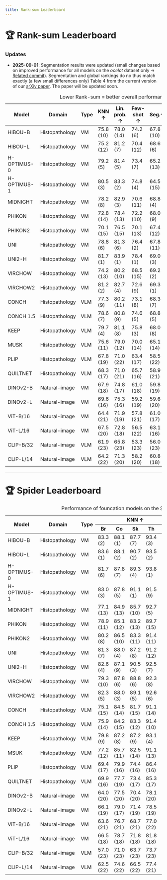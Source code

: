 ```yaml
---
title: Rank-sum Leaderboard
---
```


# 🏆 Rank-sum Leaderboard

### Updates
* **2025-09-01**: Segmentation results were updated (small changes based on improved performance for all models on the *ocelot* dataset only -> [Related commit](https://github.com/MICS-Lab/thunder/commit/5f6d6e7cdd6a1df5affed2dac47233f80ce5a205)). Segmentation and global rankings do no thus match exactly (a few small differences only) Table 4 from the current version of our [arXiv paper](https://arxiv.org/abs/2507.07860). The paper will be updated soon.

<div class="table-responsive-sm">
  <table id="rankTable" class="table table-hover table-bordered table-sm nowrap">
    <caption>Lower Rank-sum = better overall performance</caption>
    <thead class="align-middle text-center">
      <tr>
        <th>Model</th>
        <th>Domain</th>
        <th>Type</th>
        <th>KNN &uarr;</th>
        <th>Lin. prob. &uarr;</th>
        <th>Few-shot &uarr;</th>
        <th>Seg.&uarr;</th>
        <th>Calib. &darr;</th>
        <th>Adv. attack &darr;</th>
        <th>Rank sum &darr;</th>
      </tr>
    </thead>
    <tbody>
      <tr><td>HIBOU-B</td><td>Histopathology</td><td>VM</td><td>75.8 (10)</td><td>78.0 (14)</td><td>74.2 (6)</td><td>67.8 (10)</td><td>3.7 (2)</td><td>52.8 (14)</td><td>56 (7)</td></tr>
      <tr><td>HIBOU-L</td><td>Histopathology</td><td>VM</td><td>75.2 (12)</td><td>81.2 (7)</td><td>70.4 (12)</td><td>68.6 (6)</td><td>5.5 (18)</td><td>40.0 (5)</td><td>60 (8)</td></tr>
      <tr><td>H-OPTIMUS-0</td><td>Histopathology</td><td>VM</td><td>79.2 (5)</td><td>81.4 (5)</td><td>73.4 (7)</td><td>65.2 (13)</td><td>4.7 (13)</td><td>44.2 (9)</td><td>52 (6)</td></tr>
      <tr><td>H-OPTIMUS-1</td><td>Histopathology</td><td>VM</td><td>80.5 (3)</td><td>83.3 (2)</td><td>74.8 (4)</td><td>64.5 (15)</td><td>4.1 (4)</td><td>58.0 (17)</td><td>45 (5)</td></tr>
      <tr><td>MIDNIGHT</td><td>Histopathology</td><td>VM</td><td>78.2 (8)</td><td>82.9 (3)</td><td>70.6 (11)</td><td>68.8 (4)</td><td>3.2 (1)</td><td>36.3 (4)</td><td>31 (3)</td></tr>
      <tr><td>PHIKON</td><td>Histopathology</td><td>VM</td><td>72.8 (14)</td><td>78.4 (13)</td><td>72.2 (10)</td><td>68.0 (9)</td><td>6.4 (22)</td><td>34.4 (3)</td><td>71 (11)</td></tr>
      <tr><td>PHIKON2</td><td>Histopathology</td><td>VM</td><td>70.1 (15)</td><td>76.5 (15)</td><td>70.1 (13)</td><td>67.4 (12)</td><td>4.6 (11)</td><td>45.6 (11)</td><td>77 (12)</td></tr>
      <tr><td>UNI</td><td>Histopathology</td><td>VM</td><td>78.8 (6)</td><td>81.3 (6)</td><td>76.4 (2)</td><td>67.8 (11)</td><td>4.3 (7)</td><td>42.8 (7)</td><td>39 (4)</td></tr>
      <tr><td>UNI2-H</td><td>Histopathology</td><td>VM</td><td>81.7 (1)</td><td>83.9 (1)</td><td>78.4 (1)</td><td>69.0 (3)</td><td>4.5 (8)</td><td>34.3 (2)</td><td>16 (1)</td></tr>
      <tr><td>VIRCHOW</td><td>Histopathology</td><td>VM</td><td>74.2 (13)</td><td>80.2 (10)</td><td>68.5 (15)</td><td>69.2 (2)</td><td>5.5 (20)</td><td>41.0 (6)</td><td>66 (10)</td></tr>
      <tr><td>VIRCHOW2</td><td>Histopathology</td><td>VM</td><td>81.2 (2)</td><td>82.7 (4)</td><td>72.6 (9)</td><td>69.3 (1)</td><td>4.6 (10)</td><td>33.6 (1)</td><td>27 (2)</td></tr>
      <tr><td>CONCH</td><td>Histopathology</td><td>VLM</td><td>77.3 (9)</td><td>80.2 (11)</td><td>73.1 (8)</td><td>68.3 (7)</td><td>4.3 (6)</td><td>55.0 (15)</td><td>56 (7)</td></tr>
      <tr><td>CONCH&nbsp;1.5</td><td>Histopathology</td><td>VLM</td><td>78.6 (7)</td><td>80.8 (9)</td><td>74.6 (5)</td><td>68.8 (5)</td><td>4.9 (14)</td><td>75.3 (23)</td><td>63 (9)</td></tr>
      <tr><td>KEEP</td><td>Histopathology</td><td>VLM</td><td>79.7 (4)</td><td>81.1 (8)</td><td>75.8 (3)</td><td>68.0 (8)</td><td>4.7 (12)</td><td>44.7 (10)</td><td>45 (5)</td></tr>
      <tr><td>MUSK</td><td>Histopathology</td><td>VLM</td><td>75.6 (11)</td><td>79.0 (12)</td><td>70.0 (14)</td><td>65.1 (14)</td><td>4.5 (9)</td><td>69.3 (22)</td><td>82 (13)</td></tr>
      <tr><td>PLIP</td><td>Histopathology</td><td>VLM</td><td>67.8 (19)</td><td>71.0 (22)</td><td>63.4 (17)</td><td>58.5 (22)</td><td>4.9 (15)</td><td>56.9 (16)</td><td>111 (18)</td></tr>
      <tr><td>QUILTNET</td><td>Histopathology</td><td>VLM</td><td>68.3 (17)</td><td>71.0 (21)</td><td>65.7 (16)</td><td>58.9 (21)</td><td>7.0 (23)</td><td>52.7 (13)</td><td>111 (18)</td></tr>
      <tr><td>DINOv2-B</td><td>Natural-image</td><td>VM</td><td>67.9 (18)</td><td>74.8 (17)</td><td>61.0 (18)</td><td>59.8 (19)</td><td>5.5 (21)</td><td>65.8 (20)</td><td>113 (19)</td></tr>
      <tr><td>DINOv2-L</td><td>Natural-image</td><td>VM</td><td>69.6 (16)</td><td>75.3 (16)</td><td>59.2 (19)</td><td>59.6 (20)</td><td>5.3 (17)</td><td>64.5 (19)</td><td>107 (17)</td></tr>
      <tr><td>ViT-B/16</td><td>Natural-image</td><td>VM</td><td>64.4 (21)</td><td>71.9 (19)</td><td>57.8 (21)</td><td>61.0 (17)</td><td>3.9 (3)</td><td>46.8 (12)</td><td>93 (14)</td></tr>
      <tr><td>ViT-L/16</td><td>Natural-image</td><td>VM</td><td>67.5 (20)</td><td>72.8 (18)</td><td>56.5 (22)</td><td>63.1 (16)</td><td>5.0 (16)</td><td>44.1 (8)</td><td>100 (15)</td></tr>
      <tr><td>CLIP-B/32</td><td>Natural-image</td><td>VLM</td><td>61.9 (23)</td><td>65.8 (23)</td><td>53.3 (23)</td><td>56.0 (23)</td><td>5.5 (19)</td><td>60.4 (18)</td><td>129 (23)</td></tr>
      <tr><td>CLIP-L/14</td><td>Natural-image</td><td>VLM</td><td>64.2 (22)</td><td>71.3 (20)</td><td>58.2 (20)</td><td>60.8 (18)</td><td>4.2 (5)</td><td>67.8 (21)</td><td>106 (16)</td></tr>
    </tbody>
  </table>
</div>

---

# 🏆 Spider Leaderboard
<div class="table-responsive-sm">
    <table id="rankTable2" class="table table-hover table-bordered table-sm nowrap">
        <caption>Performance of founcation models on the SPIDER datasets</caption>
        <thead class="align-middle text-center">
          <tr>
            <th rowspan="2">Model</th>
            <th rowspan="2">Domain</th>
            <th rowspan="2">Type</th>
            <th colspan="5">KNN &uarr;</th>
            <th colspan="5">Linear probing &uarr;</th>
          </tr>
          <tr>
            <th>Br</th><th>Co</th><th>Sk</th><th>Th</th><th>Avg</th>
            <th>Br</th><th>Co</th><th>Sk</th><th>Th</th><th>Avg</th>
          </tr>
      </thead>
        <tbody>
          <tr><td>HIBOU-B</td><td>Histopathology</td><td>VM</td><td>83.3 (2)</td><td>88.1 (1)</td><td>87.7 (7)</td><td>93.4 (3)</td><td>88.1 (5)</td><td>86.6 (5)</td><td>90.7 (2)</td><td>91.1 (8)</td><td>94.5 (4)</td><td>90.7 (5)</td></tr>
          <tr><td>HIBOU-L</td><td>Histopathology</td><td>VM</td><td>83.6 (1)</td><td>88.1 (2)</td><td>90.7 (2)</td><td>93.5 (2)</td><td>89.0 (1)</td><td>88.0 (1)</td><td>89.8 (8)</td><td>93.3 (1)</td><td>94.1 (7)</td><td>91.3 (1)</td></tr>
          <tr><td>H-OPTIMUS-0</td><td>Histopathology</td><td>VM</td><td>81.7 (6)</td><td>87.8 (7)</td><td>89.3 (4)</td><td>93.8 (1)</td><td>88.2 (4)</td><td>87.2 (3)</td><td>89.9 (7)</td><td>91.9 (5)</td><td>94.4 (6)</td><td>90.8 (4)</td></tr>
          <tr><td>H-OPTIMUS-1</td><td>Histopathology</td><td>VM</td><td>83.0 (3)</td><td>87.8 (5)</td><td>91.1 (1)</td><td>91.5 (9)</td><td>88.4 (2)</td><td>86.1 (8)</td><td>90.3 (5)</td><td>92.3 (3)</td><td>93.6 (11)</td><td>90.6 (6)</td></tr>
          <tr><td>MIDNIGHT</td><td>Histopathology</td><td>VM</td><td>77.1 (13)</td><td>84.9 (13)</td><td>85.7 (10)</td><td>92.7 (5)</td><td>85.1 (11)</td><td>86.1 (7)</td><td>89.6 (11)</td><td>91.0 (9)</td><td>94.4 (5)</td><td>90.3 (9)</td></tr>
          <tr><td>PHIKON</td><td>Histopathology</td><td>VM</td><td>78.9 (11)</td><td>85.1 (12)</td><td>83.2 (13)</td><td>89.7 (15)</td><td>84.3 (12)</td><td>84.9 (12)</td><td>88.5 (12)</td><td>87.9 (11)</td><td>92.4 (13)</td><td>88.4 (12)</td></tr>
          <tr><td>PHIKON2</td><td>Histopathology</td><td>VM</td><td>80.2 (8)</td><td>86.5 (10)</td><td>83.3 (11)</td><td>91.4 (11)</td><td>85.3 (10)</td><td>86.0 (9)</td><td>89.7 (10)</td><td>87.2 (14)</td><td>94.7 (3)</td><td>89.4 (11)</td></tr>
          <tr><td>UNI</td><td>Histopathology</td><td>VM</td><td>81.3 (7)</td><td>88.0 (4)</td><td>87.2 (8)</td><td>91.2 (12)</td><td>86.9 (8)</td><td>85.7 (10)</td><td>90.4 (4)</td><td>91.2 (7)</td><td>93.9 (8)</td><td>90.3 (8)</td></tr>
          <tr><td>UNI2-H</td><td>Histopathology</td><td>VM</td><td>82.6 (4)</td><td>87.1 (9)</td><td>90.5 (3)</td><td>92.5 (7)</td><td>88.2 (3)</td><td>86.7 (4)</td><td>90.5 (3)</td><td>92.5 (2)</td><td>95.1 (1)</td><td>91.2 (2)</td></tr>
          <tr><td>VIRCHOW</td><td>Histopathology</td><td>VM</td><td>79.3 (10)</td><td>87.8 (6)</td><td>88.8 (6)</td><td>92.3 (8)</td><td>87.0 (7)</td><td>86.2 (6)</td><td>90.2 (6)</td><td>91.3 (6)</td><td>94.7 (2)</td><td>90.6 (7)</td></tr>
          <tr><td>VIRCHOW2</td><td>Histopathology</td><td>VM</td><td>82.3 (5)</td><td>88.0 (3)</td><td>89.1 (5)</td><td>92.6 (6)</td><td>88.0 (6)</td><td>87.2 (2)</td><td>90.8 (1)</td><td>92.0 (4)</td><td>93.9 (9)</td><td>91.0 (3)</td></tr>
          <tr><td>CONCH</td><td>Histopathology</td><td>VLM</td><td>75.1 (15)</td><td>84.5 (14)</td><td>81.7 (15)</td><td>91.1 (14)</td><td>83.1 (15)</td><td>82.1 (13)</td><td>87.9 (13)</td><td>87.3 (13)</td><td>91.0 (15)</td><td>87.1 (14)</td></tr>
          <tr><td>CONCH&nbsp;1.5</td><td>Histopathology</td><td>VLM</td><td>75.9 (14)</td><td>84.2 (15)</td><td>83.3 (12)</td><td>91.4 (10)</td><td>83.7 (14)</td><td>81.6 (14)</td><td>87.4 (15)</td><td>87.0 (15)</td><td>92.1 (14)</td><td>87.0 (15)</td></tr>
          <tr><td>KEEP</td><td>Histopathology</td><td>VLM</td><td>79.8 (9)</td><td>87.2 (8)</td><td>87.2 (9)</td><td>93.1 (4)</td><td>86.9 (9)</td><td>85.6 (11)</td><td>89.7 (9)</td><td>89.3 (10)</td><td>93.8 (10)</td><td>89.6 (10)</td></tr>
          <tr><td>MSUK</td><td>Histopathology</td><td>VLM</td><td>77.2 (12)</td><td>85.7 (11)</td><td>82.5 (14)</td><td>91.1 (13)</td><td>84.1 (13)</td><td>80.6 (15)</td><td>87.9 (14)</td><td>87.6 (12)</td><td>93.3 (12)</td><td>87.4 (13)</td></tr>
          <tr><td>PLIP</td><td>Histopathology</td><td>VLM</td><td>69.4 (17)</td><td>79.9 (16)</td><td>74.4 (16)</td><td>86.4 (16)</td><td>77.5 (16)</td><td>77.1 (18)</td><td>84.7 (19)</td><td>82.1 (17)</td><td>88.6 (16)</td><td>83.1 (17)</td></tr>
          <tr><td>QUILTNET</td><td>Histopathology</td><td>VLM</td><td>69.9 (16)</td><td>77.7 (19)</td><td>73.4 (17)</td><td>85.3 (17)</td><td>76.6 (17)</td><td>77.0 (19)</td><td>82.9 (21)</td><td>81.2 (20)</td><td>88.5 (18)</td><td>82.4 (19)</td></tr>
          <tr><td>DINOv2-B</td><td>Natural-image</td><td>VM</td><td>64.0 (20)</td><td>77.5 (20)</td><td>70.4 (20)</td><td>78.1 (20)</td><td>72.5 (20)</td><td>76.0 (20)</td><td>83.9 (20)</td><td>80.1 (21)</td><td>87.6 (21)</td><td>81.9 (21)</td></tr>
          <tr><td>DINOv2-L</td><td>Natural-image</td><td>VM</td><td>66.1 (19)</td><td>79.0 (17)</td><td>71.4 (19)</td><td>78.5 (19)</td><td>73.7 (19)</td><td>74.0 (21)</td><td>85.3 (16)</td><td>82.1 (16)</td><td>87.7 (20)</td><td>82.3 (20)</td></tr>
          <tr><td>ViT-B/16</td><td>Natural-image</td><td>VM</td><td>63.6 (21)</td><td>76.7 (21)</td><td>68.7 (21)</td><td>77.0 (22)</td><td>71.5 (21)</td><td>78.2 (17)</td><td>84.7 (18)</td><td>81.2 (19)</td><td>87.9 (19)</td><td>83.0 (18)</td></tr>
          <tr><td>ViT-L/16</td><td>Natural-image</td><td>VM</td><td>66.5 (18)</td><td>78.7 (18)</td><td>71.8 (18)</td><td>81.8 (18)</td><td>74.7 (18)</td><td>79.3 (16)</td><td>85.1 (17)</td><td>81.3 (18)</td><td>88.5 (17)</td><td>83.6 (16)</td></tr>
          <tr><td>CLIP-B/32</td><td>Natural-image</td><td>VLM</td><td>57.0 (23)</td><td>71.0 (23)</td><td>63.7 (23)</td><td>73.7 (23)</td><td>66.4 (23)</td><td>69.0 (23)</td><td>81.3 (23)</td><td>75.8 (23)</td><td>84.7 (23)</td><td>77.7 (23)</td></tr>
          <tr><td>CLIP-L/14</td><td>Natural-image</td><td>VLM</td><td>62.5 (22)</td><td>74.6 (22)</td><td>66.5 (22)</td><td>77.4 (21)</td><td>70.2 (22)</td><td>73.6 (22)</td><td>82.8 (22)</td><td>78.5 (22)</td><td>86.7 (22)</td><td>80.4 (22)</td></tr>
        <tbody>
    </table>
</div>
 